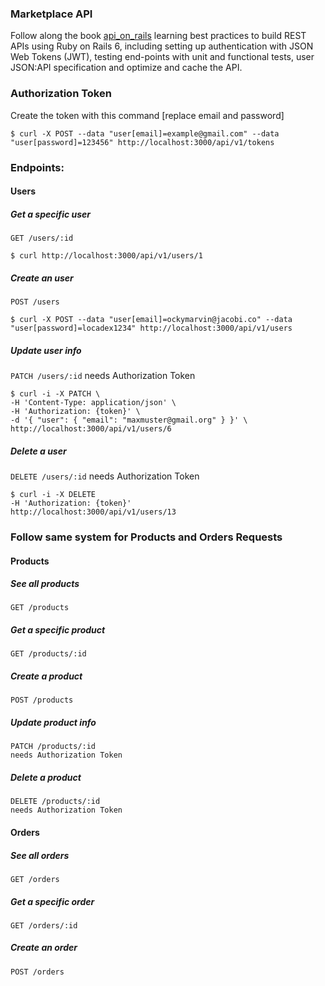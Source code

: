 ### Marketplace API

Follow along the book [api_on_rails](https://github.com/madeindjs/api_on_rails) learning best practices to build REST APIs using Ruby on Rails 6, including setting up authentication with JSON Web Tokens (JWT), testing end-points with unit and functional tests, user JSON:API specification and optimize and cache the API.

### Authorization Token
Create the token with this command [replace email and password]
````
$ curl -X POST --data "user[email]=example@gmail.com" --data "user[password]=123456" http://localhost:3000/api/v1/tokens
````

### Endpoints:

#### Users
##### Get a specific user
`GET /users/:id`
````
$ curl http://localhost:3000/api/v1/users/1
````
##### Create an user
`POST /users`
````
$ curl -X POST --data "user[email]=ockymarvin@jacobi.co" --data "user[password]=locadex1234" http://localhost:3000/api/v1/users
````
##### Update user info
`PATCH /users/:id`
needs Authorization Token
````
$ curl -i -X PATCH \
-H 'Content-Type: application/json' \
-H 'Authorization: {token}' \
-d '{ "user": { "email": "maxmuster@gmail.org" } }' \
http://localhost:3000/api/v1/users/6
````
##### Delete a user
`DELETE /users/:id`
needs Authorization Token
````
$ curl -i -X DELETE
-H 'Authorization: {token}'
http://localhost:3000/api/v1/users/13
````

### Follow same system for Products and Orders Requests
#### Products
##### See all products
````
GET /products
````
##### Get a specific product
````
GET /products/:id
````
##### Create a product
````
POST /products
````
##### Update product info
````
PATCH /products/:id
needs Authorization Token
````
##### Delete a product
````
DELETE /products/:id
needs Authorization Token
````

#### Orders
##### See all orders
````
GET /orders
````
##### Get a specific order
````
GET /orders/:id
````
##### Create an order
````
POST /orders
````

